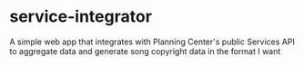 # service-integrator
A simple web app that integrates with Planning Center's public Services API to aggregate data and generate song copyright data in the format I want
